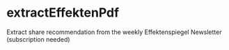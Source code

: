 # extractEffektenPdf
Extract share recommendation from the weekly Effektenspiegel Newsletter (subscription needed)

